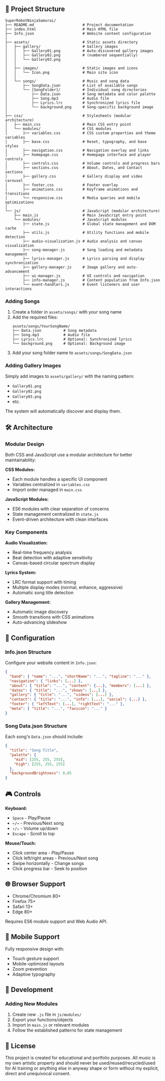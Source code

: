 ## 📁 Project Structure

```
SuperRobotNinjaSamurai/
├── README.md                      # Project documentation
├── index.html                     # Main HTML file
├── Info.json                      # Website content configuration
│
├── assets/                        # Static assets directory
│   ├── gallery/                   # Gallery images
│   │   ├── Gallery01.png          # Auto-discovered gallery images
│   │   ├── Gallery02.png          # (numbered sequentially)
│   │   └── Gallery03.png
│   │
│   ├── images/                    # Static images and icons
│   │   └── Icon.png               # Main site icon
│   │
│   └── songs/                     # Music and song data
│       ├── SongData.json          # List of available songs
│       └── [SongFolder]/          # Individual song directories
│           ├── Data.json          # Song metadata and color palette
│           ├── Song.mp3           # Audio file
│           ├── Lyrics.lrc         # Synchronized lyrics file
│           └── background.png     # Song-specific background image
│
├── css/                           # Stylesheets (modular architecture)
│   ├── main.css                   # Main CSS entry point
│   └── modules/                   # CSS modules
│       ├── variables.css          # CSS custom properties and theme variables
│       ├── base.css               # Reset, typography, and base styles
│       ├── navigation.css         # Navigation overlay and links
│       ├── homepage.css           # Homepage interface and player controls
│       ├── controls.css           # Volume controls and progress bars
│       ├── sections.css           # About, Dates, and Contact sections
│       ├── gallery.css            # Gallery display and video carousel
│       ├── footer.css             # Footer overlay
│       ├── animations.css         # Keyframe animations and transitions
│       └── responsive.css         # Media queries and mobile optimizations
│
└── js/                            # JavaScript (modular architecture)
    ├── main.js                    # Main JavaScript entry point
    └── modules/                   # JavaScript modules
        ├── state.js               # Global state management and DOM cache
        ├── utils.js               # Utility functions and mobile detection
        ├── audio-visualization.js # Audio analysis and canvas visualization
        ├── song-manager.js        # Song loading and metadata management
        ├── lyrics-manager.js      # Lyrics parsing and display synchronization
        ├── gallery-manager.js     # Image gallery and auto-advancement
        ├── ui-manager.js          # UI controls and navigation
        ├── info-manager.js        # Content population from Info.json
        └── event-handlers.js      # Event listeners and user interactions
```

### Adding Songs
1. Create a folder in `assets/songs/` with your song name
2. Add the required files:
   ```
   assets/songs/YourSongName/
   ├── Data.json          # Song metadata
   ├── Song.mp3           # Audio file
   ├── Lyrics.lrc         # Optional: Synchronized lyrics
   └── background.png     # Optional: Background image
   ```
3. Add your song folder name to `assets/songs/SongData.json`

### Adding Gallery Images
Simply add images to `assets/gallery/` with the naming pattern:
- `Gallery01.png`
- `Gallery02.png`
- `Gallery03.png`
- etc.

The system will automatically discover and display them.

## 🛠 Architecture

### Modular Design
Both CSS and JavaScript use a modular architecture for better maintainability:

**CSS Modules:**
- Each module handles a specific UI component
- Variables centralized in `variables.css`
- Import order managed in `main.css`

**JavaScript Modules:**
- ES6 modules with clear separation of concerns
- State management centralized in `state.js`
- Event-driven architecture with clean interfaces

### Key Components

**Audio Visualization:**
- Real-time frequency analysis
- Beat detection with adaptive sensitivity
- Canvas-based circular spectrum display

**Lyrics System:**
- LRC format support with timing
- Multiple display modes (normal, enhance, aggressive)
- Automatic song title detection

**Gallery Management:**
- Automatic image discovery
- Smooth transitions with CSS animations
- Auto-advancing slideshow

## 📝 Configuration

### Info.json Structure
Configure your website content in `Info.json`:
```json
{
  "band": { "name": "...", "shortName": "...", "tagline": "..." },
  "navigation": { "links": [...] },
  "about": { "title": "...", "content": {...}, "members": [...] },
  "dates": { "title": "...", "shows": [...] },
  "gallery": { "title": "...", "videos": [...] },
  "contact": { "title": "...", "info": [...], "social": {...} },
  "footer": { "leftText": [...], "rightText": "..." },
  "meta": { "title": "...", "favicon": "..." }
}
```

### Song Data.json Structure
Each song's `Data.json` should include:
```json
{
  "title": "Song Title",
  "palette": {
    "mid": [255, 255, 255],
    "high": [255, 255, 255]
  },
  "backgroundBrightness": 0.85
}
```

## 🎮 Controls

**Keyboard:**
- `Space` - Play/Pause
- `←/→` - Previous/Next song
- `↑/↓` - Volume up/down
- `Escape` - Scroll to top

**Mouse/Touch:**
- Click center area - Play/Pause
- Click left/right areas - Previous/Next song
- Swipe horizontally - Change songs
- Click progress bar - Seek to position

## 🌐 Browser Support

- Chrome/Chromium 80+
- Firefox 75+
- Safari 13+
- Edge 80+

Requires ES6 module support and Web Audio API.

## 📱 Mobile Support
Fully responsive design with:
- Touch gesture support
- Mobile-optimized layouts
- Zoom prevention
- Adaptive typography

## 🔧 Development

### Adding New Modules
1. Create new `.js` file in `js/modules/`
2. Export your functions/objects
3. Import in `main.js` or relevant modules
4. Follow the established patterns for state management

## 📄 License
This project is created for educational and portfolio purposes. All music is my own artistic property and should never be used/reused/recycled/used for AI training or anything else in anyway shape or form without my explicit, direct and unequivocal consent.